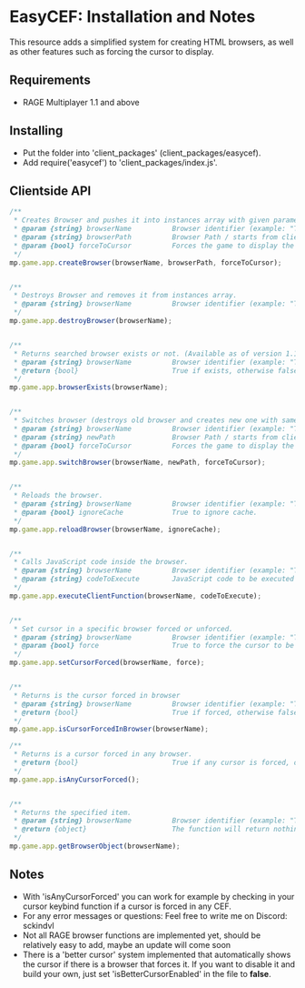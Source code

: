 # EasyCEF: Installation and Notes

This resource adds a simplified system for creating HTML browsers, as well as other features such as forcing the cursor to display.

## Requirements
* RAGE Multiplayer 1.1 and above

## Installing
* Put the folder into 'client_packages' (client_packages/easycef).
* Add require('easycef') to 'client_packages/index.js'.

## Clientside API
```js
/**
 * Creates Browser and pushes it into instances array with given parameters.
 * @param {string} browserName			Browser identifier (example: "TestBrowser1").
 * @param {string} browserPath			Browser Path / starts from client_packages (example: "testcef/index.html").
 * @param {bool} forceToCursor			Forces the game to display the cursor, even if the player can disable it until the browser is destroyed again.
 */
mp.game.app.createBrowser(browserName, browserPath, forceToCursor);


/**
 * Destroys Browser and removes it from instances array.
 * @param {string} browserName			Browser identifier (example: "TestBrowser1").
 */
mp.game.app.destroyBrowser(browserName);


/**
 * Returns searched browser exists or not. (Available as of version 1.1.0)
 * @param {string} browserName			Browser identifier (example: "TestBrowser1").
 * @return {bool} 						True if exists, otherwise false.
 */
mp.game.app.browserExists(browserName);


/**
 * Switches browser (destroys old browser and creates new one with same name).
 * @param {string} browserName			Browser identifier (example: "TestBrowser1").
 * @param {string} newPath				Browser Path / starts from client_packages (example: "testcef/index.html").
 * @param {bool} forceToCursor			Forces the game to display the cursor, even if the player can disable it until the browser is destroyed again.
 */
mp.game.app.switchBrowser(browserName, newPath, forceToCursor);


/**
 * Reloads the browser.
 * @param {string} browserName			Browser identifier (example: "TestBrowser1").
 * @param {bool} ignoreCache			True to ignore cache.
 */
mp.game.app.reloadBrowser(browserName, ignoreCache);


/**
 * Calls JavaScript code inside the browser.
 * @param {string} browserName			Browser identifier (example: "TestBrowser1").
 * @param {string} codeToExecute		JavaScript code to be executed in browser.
 */
mp.game.app.executeClientFunction(browserName, codeToExecute);


/**
 * Set cursor in a specific browser forced or unforced.
 * @param {string} browserName			Browser identifier (example: "TestBrowser1").
 * @param {bool} force					True to force the cursor to be there.
 */
mp.game.app.setCursorForced(browserName, force);


/**
 * Returns is the cursor forced in browser
 * @param {string} browserName			Browser identifier (example: "TestBrowser1").
 * @return {bool} 						True if forced, otherwise false.
 */
mp.game.app.isCursorForcedInBrowser(browserName);

/**
 * Returns is a cursor forced in any browser.
 * @return {bool} 						True if any cursor is forced, otherwise false.
 */
mp.game.app.isAnyCursorForced();


/**
 * Returns the specified item.
 * @param {string} browserName			Browser identifier (example: "TestBrowser1").
 * @return {object} 					The function will return nothing if browser does not exist.
 */
mp.game.app.getBrowserObject(browserName);
```

## Notes

* With 'isAnyCursorForced' you can work for example by checking in your cursor keybind function if a cursor is forced in any CEF.
* For any error messages or questions: Feel free to write me on Discord: sckindvl
* Not all RAGE browser functions are implemented yet, should be relatively easy to add, maybe an update will come soon
* There is a 'better cursor' system implemented that automatically shows the cursor if there is a browser that forces it. If you want to disable it and build your own, just set 'isBetterCursorEnabled' in the file to **false**.
